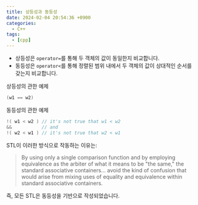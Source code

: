 ```yaml
--- 
title: 상등성과 동등성
date: 2024-02-04 20:54:36 +0900 
categories: 
  - C++
tags: 
  - [cpp]
--- 
```


- 상등성은 `operator=`를 통해 두 객체의 값이 동일한지 비교합니다.
- 동등성은  `operator<`를 통해 정렬된 범위 내에서 두 객체의 값이 상대적인 순서를 갖는지 비교합니다.

상등성의 관한 예제
```cpp
(w1 == w2)
```

동등성의 관한 예제
```cpp
!( w1 < w2 ) // it's not true that w1 < w2
&&           // and
!( w2 < w1 ) // it's not true that w2 < w1
```

STL이 이러한 방식으로 작동하는 이유는:
> By using only a single comparison function and by employing equivalence as the arbiter of what it means to be "the same," the standard associative containers... avoid the kind of confusion that would arise from mixing uses of equality and equivalence within standard associative containers.

즉, 모든 STL은 동등성을 기반으로 작성되었습니다.
